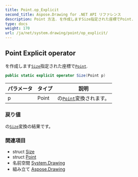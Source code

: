 ```yaml
---
title: Point.op_Explicit
second_title: Aspose.Drawing for .NET API リファレンス
description: Point 方法. を作成しますSize指定された座標でPoint.
type: docs
weight: 170
url: /ja/net/system.drawing/point/op_explicit/
---
```

## Point Explicit operator

を作成します[`Size`](../../size/)指定された座標で[`Point`](../).

```csharp
public static explicit operator Size(Point p)
```

| パラメータ | タイプ | 説明 |
| --- | --- | --- |
| p | Point | の[`Point`](../)変換されます。 |

### 戻り値

の[`Size`](../../size/)変換の結果です。

### 関連項目

* struct [Size](../../size/)
* struct [Point](../)
* 名前空間 [System.Drawing](../../point/)
* 組み立て [Aspose.Drawing](../../../)


